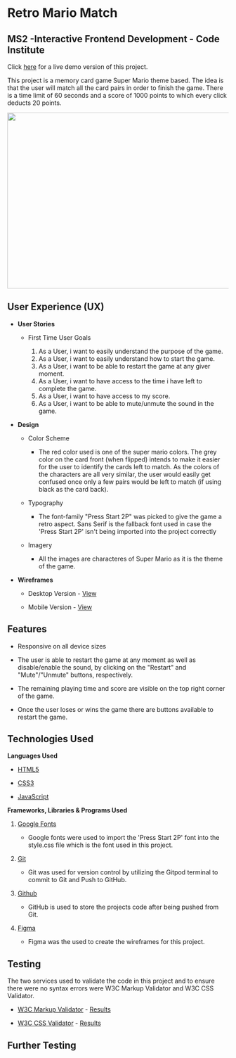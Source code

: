 # Retro Mario Match

## MS2 -Interactive Frontend Development - Code Institute

Click <a href="https://mendesfsweden.github.io/MilestoneProject2/">here</a> for a live demo version of this project.

This project is a memory card game Super Mario theme based. The idea is that the user will match all the card pairs in order to finish the game. There is a time limit of 60 seconds and a score of 1000 points to which every click deducts 20 points. 

<img src="assets/images/demo.png" width="1000" height="400">

## User Experience (UX)

  * **User Stories**
  
    * First Time User Goals
        
       <ol start="1">
         <li>As a User, i want to easily understand the purpose of the game.</li>
         <li>As a User, i want to easily understand how to start the game.</li>
         <li>As a User, i want to be able to restart the game at any giver moment.</li>
         <li>As a User, i want to have access to the time i have left to complete the game.</li>
         <li>As a User, i want to have access to my score.</li>
         <li>As a User, i want to be able to mute/unmute the sound in the game.</li>
       </ol>
    
   * **Design**
   
      * Color Scheme
      
         * The red color used is one of the super mario colors. The grey color on the card front (when flipped) intends to make it easier for the user to identify the cards left            to match. As the colors of the characters are all very similar, the user would easily get confused once only a few pairs would be left to match (if using black as the            card back).
         
      * Typography 
       
         * The font-family "Press Start 2P" was picked to give the game a retro aspect. Sans Serif is the fallback font used in case the 'Press Start 2P' isn't being imported              into the project correctly
         
      * Imagery
      
         * All the images are characteres of Super Mario as it is the theme of the game. 
         
         
   * **Wireframes**
   
      * Desktop Version - <a href="https://github.com/mendesfsweden/MilestoneProject2/blob/master/assets/mockups/Desktop.pdf">View</a>
      
      * Mobile Version - <a href="https://github.com/mendesfsweden/MilestoneProject2/blob/master/assets/mockups/Mobile.pdf">View</a>
         
## Features 

   * Responsive on all device sizes 
   
   * The user is able to restart the game at any moment as well as disable/enable the sound, by clicking on the "Restart" and "Mute"/"Unmute" buttons, respectively.

   * The remaining playing time and score are visible on the top right corner of the game. 

   * Once the user loses or wins the game there are buttons available to restart the game.
   
## Technologies Used 

**Languages Used**

   * <a href="https://en.wikipedia.org/wiki/HTML5">HTML5</a>
   
   * <a href="https://en.wikipedia.org/wiki/Cascading_Style_Sheets">CSS3</a>
   
   * <a href="https://en.wikipedia.org/wiki/JavaScript">JavaScript</a>
   
**Frameworks, Libraries & Programs Used**

   1. <a href="https://fonts.google.com/">Google Fonts</a>
      
      * Google fonts were used to import the 'Press Start 2P' font into the style.css file which is the font used in this project.
      
   2. <a href="https://git-scm.com/">Git</a>
    
      * Git was used for version control by utilizing the Gitpod terminal to commit to Git and Push to GitHub.
      
   3. <a href="https://github.com/">Github</a>
   
      * GitHub is used to store the projects code after being pushed from Git.

   4. <a href="https://www.figma.com/">Figma</a>
   
      * Figma was the used to create the wireframes for this project. 
      
 ## Testing
 
 The two services used to validate the code in this project and to ensure there were no syntax errors were W3C Markup Validator and W3C CSS Validator.

   * <a href="https://validator.w3.org/">W3C Markup Validator</a> - <a href="https://validator.w3.org/nu/?doc=https%3A%2F%2Fmendesfsweden.github.io%2FMilestoneProject2%2F">Results</a>

   * <a href="http://jigsaw.w3.org/css-validator/">W3C CSS Validator</a> - <a href="http://jigsaw.w3.org/css-validator/validator?uri=https%3A%2F%2Fmendesfsweden.github.io%2FMilestoneProject2%2F&profile=css3svg&usermedium=all&warning=1&vextwarning=">Results</a>
   
## Further Testing




